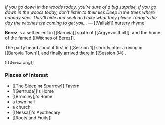 *If you go down in the woods today, you're sure of a big surprise,* 
*If you go down in the woods today, don’t listen to their lies*
*Deep in the trees where nobody sees*
*They'll hide and seek and take what they please*
*Today's the day the witches are coming to get you...*
— [[Vallaki]] nursery rhyme

**Berez** is a settlement in [[Barovia]] south of [[Argynvostholt]], and the home of the famed [[Witches of Berez]]. 

The party heard about it first in [[Session 1]] shortly after arriving in [[Barovia Town]], and finally arrived there in [[Session 34]].

![[Berez.png]]

### Places of Interest
- [[The Sleeping Sparrow]] Tavern
- [[Gertruda]]'s Home
- [[Bromley]]'s Home
- a town hall
- a church
- [[Nessa]]'s Apothecary
- [[Roots and Fruits]]